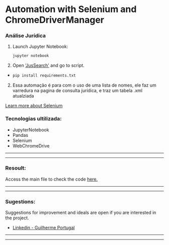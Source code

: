 # Automation with Selenium and ChromeDriverManager


### Análise Jurídica

1. Launch Jupyter Notebook:
    ```bash
    jupyter notebook
    ```
2. Open ['JusSearch'](https://github.com/guilhptg/JusSearch) and go to script.
    
- 
    ```bash
    pip install requirements.txt
    ```

2. Essa automação é para com o uso de uma lista de nomes, ele faz um varredura na pagina de consulta jurídica, e traz um tabela .xml atualziada


[Learn more about Selenium](https://www.selenium.dev/)



### Tecnologias ultilizada:

- JupyterNotebook
- Pandas
- Selenium
- WebChromeDrive

---
---
### Resoult:
Access the main file to check the code [here.](https://github.com/guilhptg/EmissaoNotasFiscais/blob/main/auto_issue_invoices.ipynb)


---
---
### Sugestions:

Suggestions for improvement and ideals are open if you are interested in the project.
- [Linkedin - Guilherme Portugal](https://www.linkedin.com/in/guilhptg/)

---
---
